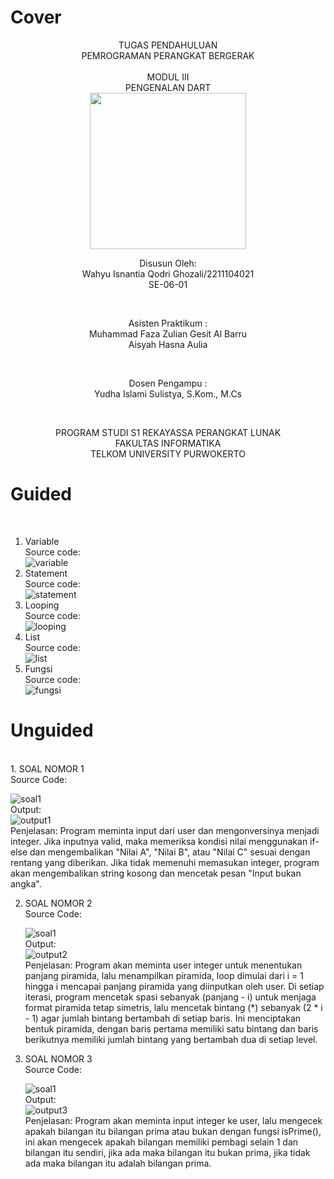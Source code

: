 # Cover #
<div align="center">
TUGAS PENDAHULUAN <br>
PEMROGRAMAN PERANGKAT BERGERAK <br>
<br>
MODUL III <br>
PENGENALAN DART <br>

<img src="https://lac.telkomuniversity.ac.id/wp-content/uploads/2021/01/cropped-1200px-Telkom_University_Logo.svg-270x270.png" width="250px">

<br>

Disusun Oleh: <br>
Wahyu Isnantia Qodri Ghozali/2211104021 <br>
SE-06-01 <br>

<br>

Asisten Praktikum : <br>
Muhammad Faza Zulian Gesit Al Barru <br>
Aisyah Hasna Aulia <br>

<br>

Dosen Pengampu : <br>
Yudha Islami Sulistya, S.Kom., M.Cs <br>

<br>

PROGRAM STUDI S1 REKAYASSA PERANGKAT LUNAK <br>
FAKULTAS INFORMATIKA <br> 
TELKOM UNIVERSITY PURWOKERTO <br>

</div>

# Guided
<br>

1. Variable <br>
   Source code: <br>
   ![variable](img/1.png)
    <br>
2. Statement <br>
   Source code: <br>
   ![statement](img/2.png)
    <br>
3. Looping <br>
   Source code: <br>
   ![looping](img/3.png)
    <br>
4. List <br>
   Source code: <br>
   ![list](img/4.png)
    <br>
5. Fungsi <br>
   Source code: <br>
   ![fungsi](img/5.png)
    <br>

# Unguided
<br>
1. SOAL NOMOR 1 <br>
   Source Code: <br>
   
   ![soal1](img/soal1.png)
   <br>
   Output: <br>
   ![output1](img/output1.png)
   <br>
   Penjelasan: 
   Program meminta input dari user dan mengonversinya menjadi integer. Jika inputnya valid, maka memeriksa kondisi nilai menggunakan if-else dan mengembalikan "Nilai A", "Nilai B", atau "Nilai C" sesuai dengan rentang yang diberikan. Jika tidak memenuhi memasukan integer, program akan mengembalikan string kosong dan mencetak pesan "Input bukan angka".

2. SOAL NOMOR 2 <br>
   Source Code: <br>
   
   ![soal1](img/soal2.png)
   <br>
   Output: <br>
   ![output2](img/output2.png)
   <br>
   Penjelasan: 
   Program akan meminta user integer untuk menentukan panjang piramida, lalu menampilkan piramida, loop dimulai dari i = 1 hingga i mencapai panjang piramida yang diinputkan oleh user. Di setiap iterasi, program mencetak spasi sebanyak (panjang - i) untuk menjaga format piramida tetap simetris, lalu mencetak bintang (*) sebanyak (2 * i - 1) agar jumlah bintang bertambah di setiap baris. Ini menciptakan bentuk piramida, dengan baris pertama memiliki satu bintang dan baris berikutnya memiliki jumlah bintang yang bertambah dua di setiap level.

3. SOAL NOMOR 3 <br>
   Source Code: <br>
   
   ![soal1](img/soal3.png)
   <br>
   Output: <br>
   ![output3](img/output3.png)
   <br>
   Penjelasan: 
   Program akan meminta input integer ke user, lalu mengecek apakah bilangan itu bilangan prima atau bukan dengan fungsi isPrime(), ini akan mengecek apakah bilangan memiliki pembagi selain 1 dan bilangan itu sendiri, jika ada maka bilangan itu bukan prima, jika tidak ada maka bilangan itu adalah bilangan prima.